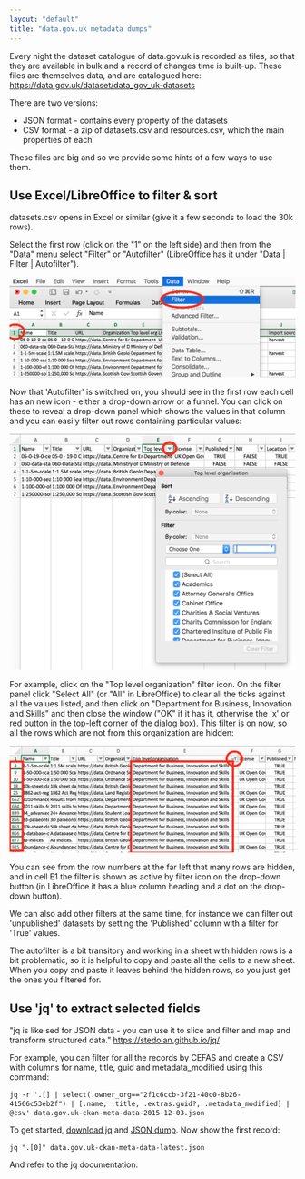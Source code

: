 ```yaml
---
layout: "default"
title: "data.gov.uk metadata dumps"
---
```


Every night the dataset catalogue of data.gov.uk is recorded as files, so that they are available in bulk and a record of changes time is built-up. These files are themselves data, and are catalogued here: <https://data.gov.uk/dataset/data_gov_uk-datasets>

There are two versions:

* JSON format - contains every property of the datasets
* CSV format - a zip of datasets.csv and resources.csv, which the main properties of each

These files are big and so we provide some hints of a few ways to use them.

## Use Excel/LibreOffice to filter & sort

datasets.csv opens in Excel or similar (give it a few seconds to load the 30k rows).

Select the first row (click on the "1" on the left side) and then from the "Data" menu select "Filter" or "Autofilter" (LibreOffice has it under "Data \| Filter \| Autofilter").

![Switching on auto-filter](images/dumps-autofilter-switch-on.png)

Now that 'Autofilter' is switched on, you should see in the first row each cell has an new icon - either a drop-down arrow or a funnel. You can click on these to reveal a drop-down panel which shows the values in that column and you can easily filter out rows containing particular values:

![Auto-filter menu](images/dumps-autofilter-menu.png)

For example, click on the "Top level organization" filter icon. On the filter panel click "Select All" (or "All" in LibreOffice) to clear all the ticks against all the values listed, and then click on "Department for Business, Innovation and Skills" and then close the window ("OK" if it has it, otherwise the 'x' or red button in the top-left corner of the dialog box). This filter is on now, so all the rows which are not from this organization are hidden:

![Auto-filter menu](images/dumps-autofilter-filtered.png)

You can see from the row numbers at the far left that many rows are hidden, and in cell E1 the filter is shown as active by filter icon on the drop-down button (in LibreOffice it has a blue column heading and a dot on the drop-down button).

We can also add other filters at the same time, for instance we can filter out 'unpublished' datasets by setting the 'Published' column with a filter for 'True' values.

The autofilter is a bit transitory and working in a sheet with hidden rows is a bit problematic, so it is helpful to copy and paste all the cells to a new sheet. When you copy and paste it leaves behind the hidden rows, so you just get the ones you filtered for.

## Use 'jq' to extract selected fields

"jq is like sed for JSON data - you can use it to slice and filter and map and transform structured data." https://stedolan.github.io/jq/

For example, you can filter for all the records by CEFAS and create a CSV with columns for name, title, guid and metadata_modified using this command:

    jq -r '.[] | select(.owner_org=="2f1c6ccb-3f21-40c0-8b26-41566c53eb2f") | [.name, .title, .extras.guid?, .metadata_modified] | @csv' data.gov.uk-ckan-meta-data-2015-12-03.json

To get started, [download jq](https://stedolan.github.io/jq/download/) and [JSON dump](http://www.data.gov.uk/data/dumps/data.gov.uk-ckan-meta-data-latest.json.zip). Now show the first record:

    jq ".[0]" data.gov.uk-ckan-meta-data-latest.json

And refer to the jq documentation: 
